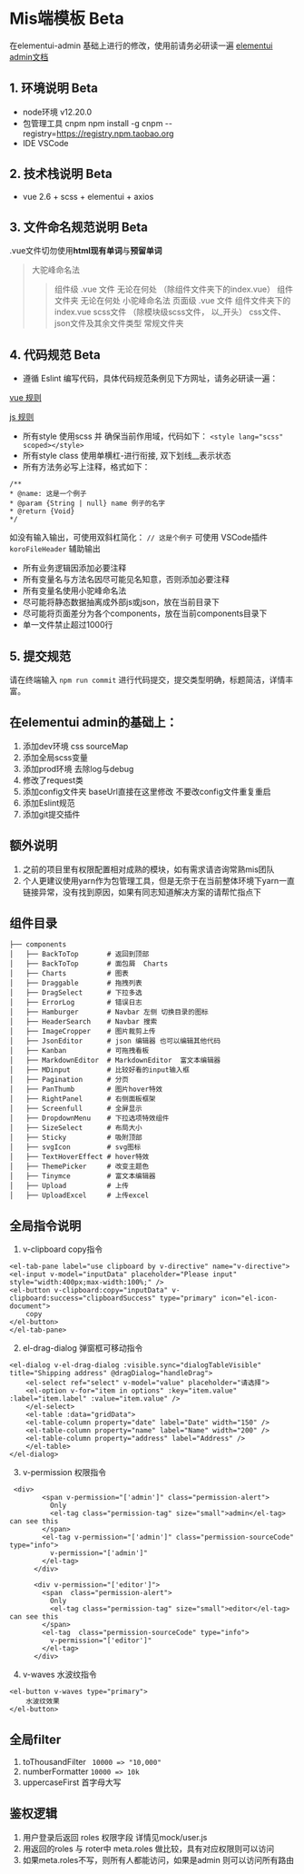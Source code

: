 <!--
 * @name: 文件
 * @Author: Gin
 * @Date: 2020-12-23 09:44:24
 * @LastEditors: Gin
 * @LastEditTime: 2020-12-31 09:18:43
-->
# Mis端模板  Beta
在elementui-admin 基础上进行的修改，使用前请务必研读一遍 [elementui admin文档](https://panjiachen.github.io/vue-element-admin-site/zh/guide/)

## 1. 环境说明 Beta
+ node环境
v12.20.0 
+ 包管理工具
cnpm    npm install -g cnpm --registry=https://registry.npm.taobao.org
+ IDE
VSCode

## 2. 技术栈说明 Beta
+ vue 2.6 + scss + elementui + axios

## 3. 文件命名规范说明 Beta
.vue文件切勿使用**html现有单词**与**预留单词**
> 大驼峰命名法
>> 组件级 .vue 文件  无论在何处  （除组件文件夹下的index.vue） 
>> 组件文件夹  无论在何处
> 小驼峰命名法
>> 页面级 .vue 文件
>> 组件文件夹下的 index.vue
>> scss文件 （除模块级scss文件， 以_开头）
>> css文件、json文件及其余文件类型
>> 常规文件夹

## 4. 代码规范 Beta
+ 遵循 Eslint 编写代码，具体代码规范条例见下方网址，请务必研读一遍：

[vue 规则](https://eslint.vuejs.org/rules/#priority-c-recommended-minimizing-arbitrary-choices-and-cognitive-overhead-for-vue-js-2-x)

[js 规则](https://cn.eslint.org/docs/rules/)

+ 所有style 使用scss 并 确保当前作用域，代码如下：
`<style lang="scss" scoped></style>`
+ 所有style class 使用单横杠-进行衔接, 双下划线__表示状态
+ 所有方法务必写上注释，格式如下：
```
/**
* @name: 这是一个例子
* @param {String | null} name 例子的名字
* @return {Void}
*/
```
如没有输入输出，可使用双斜杠简化：
`// 这是个例子`
可使用 VSCode插件 `koroFileHeader` 辅助输出
+ 所有业务逻辑因添加必要注释
+ 所有变量名与方法名因尽可能见名知意，否则添加必要注释
+ 所有变量名使用小驼峰命名法
+ 尽可能将静态数据抽离成外部js或json，放在当前目录下
+ 尽可能将页面差分为各个components，放在当前components目录下
+ 单一文件禁止超过1000行

## 5. 提交规范
请在终端输入 `npm run commit` 进行代码提交，提交类型明确，标题简洁，详情丰富。

## 在elementui admin的基础上：
1. 添加dev环境 css sourceMap
2. 添加全局scss变量
3. 添加prod环境 去除log与debug
4. 修改了request类
5. 添加config文件夹 baseUrl直接在这里修改 不要改config文件重复重启
6. 添加Eslint规范
7. 添加git提交插件

## 额外说明
1. 之前的项目里有权限配置相对成熟的模块，如有需求请咨询常熟mis团队
2. 个人更建议使用yarn作为包管理工具，但是无奈于在当前整体环境下yarn一直链接异常，没有找到原因，如果有同志知道解决方案的请帮忙指点下


## 组件目录
```
├── components                    
│   ├── BackToTop       # 返回到顶部
│   ├── BackToTop       # 面包屑  Charts          
│   ├── Charts          # 图表             
│   ├── Draggable       # 拖拽列表     
│   ├── DragSelect      # 下拉多选
│   ├── ErrorLog        # 错误日志
│   ├── Hamburger       # Navbar 左侧 切换目录的图标
│   ├── HeaderSearch    # Navbar 搜索
│   ├── ImageCropper    # 图片裁剪上传
│   ├── JsonEditor      # json 编辑器 也可以编辑其他代码
│   ├── Kanban          # 可拖拽看板
│   ├── MarkdownEditor  # MarkdownEditor  富文本编辑器
│   ├── MDinput         # 比较好看的input输入框
│   ├── Pagination      # 分页
│   ├── PanThumb        # 图片hover特效
│   ├── RightPanel      # 右侧面板框架
│   ├── Screenfull      # 全屏显示
│   ├── DropdownMenu    # 下拉选项特效组件
│   ├── SizeSelect      # 布局大小
│   ├── Sticky          # 吸附顶部
│   ├── svgIcon         # svg图标
│   ├── TextHoverEffect # hover特效
│   ├── ThemePicker     # 改变主题色
│   ├── Tinymce         # 富文本编辑器
│   ├── Upload          # 上传
│   ├── UploadExcel     # 上传excel
```

## 全局指令说明
1. v-clipboard  copy指令
```
<el-tab-pane label="use clipboard by v-directive" name="v-directive">
<el-input v-model="inputData" placeholder="Please input" style="width:400px;max-width:100%;" />
<el-button v-clipboard:copy="inputData" v-clipboard:success="clipboardSuccess" type="primary" icon="el-icon-document">
    copy
</el-button>
</el-tab-pane>
```
2. el-drag-dialog 弹窗框可移动指令
```
<el-dialog v-el-drag-dialog :visible.sync="dialogTableVisible" title="Shipping address" @dragDialog="handleDrag">
    <el-select ref="select" v-model="value" placeholder="请选择">
    <el-option v-for="item in options" :key="item.value" :label="item.label" :value="item.value" />
    </el-select>
    <el-table :data="gridData">
    <el-table-column property="date" label="Date" width="150" />
    <el-table-column property="name" label="Name" width="200" />
    <el-table-column property="address" label="Address" />
    </el-table>
</el-dialog>
```
3. v-permission 权限指令
```
 <div>
        <span v-permission="['admin']" class="permission-alert">
          Only
          <el-tag class="permission-tag" size="small">admin</el-tag> can see this
        </span>
        <el-tag v-permission="['admin']" class="permission-sourceCode" type="info">
          v-permission="['admin']"
        </el-tag>
      </div>

      <div v-permission="['editor']">
        <span  class="permission-alert">
          Only
          <el-tag class="permission-tag" size="small">editor</el-tag> can see this
        </span>
        <el-tag  class="permission-sourceCode" type="info">
          v-permission="['editor']"
        </el-tag>
      </div>
```

4. v-waves 水波纹指令
```
<el-button v-waves type="primary">
    水波纹效果
</el-button>
```

## 全局filter
1. toThousandFilter 
 ` 10000 => "10,000"`
2. numberFormatter
 `10000 => 10k`
3. uppercaseFirst 首字母大写

## 鉴权逻辑
1. 用户登录后返回 roles 权限字段  详情见mock/user.js
2. 用返回的roles 与 roter中 meta.roles 做比较，具有对应权限则可以访问
3. 如果meta.roles不写，则所有人都能访问，如果是admin 则可以访问所有路由